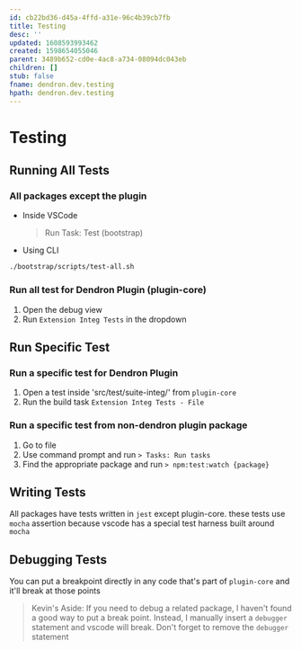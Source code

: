 ```yaml
---
id: cb22bd36-d45a-4ffd-a31e-96c4b39cb7fb
title: Testing
desc: ''
updated: 1608593993462
created: 1598654055046
parent: 3489b652-cd0e-4ac8-a734-08094dc043eb
children: []
stub: false
fname: dendron.dev.testing
hpath: dendron.dev.testing
---
```

# Testing

## Running All Tests

### All packages except the plugin

- Inside VSCode
  > Run Task: Test (bootstrap)

- Using CLI

```bash
./bootstrap/scripts/test-all.sh
```

### Run all test for Dendron Plugin (plugin-core)

1. Open the debug view
2. Run `Extension Integ Tests` in the dropdown

## Run Specific Test

### Run a specific test for Dendron Plugin

1. Open a test inside 'src/test/suite-integ/' from `plugin-core`
2. Run the build task `Extension Integ Tests - File` 

### Run a specific test from non-dendron plugin package

1. Go to file
2. Use command prompt and run `> Tasks: Run tasks`
3. Find the appropriate package and run `> npm:test:watch {package}`

## Writing Tests

All packages have tests written in `jest` except plugin-core. these tests use `mocha` assertion because vscode has a special test harness built around `mocha`  

## Debugging Tests

You can put a breakpoint directly in any code that's part of `plugin-core` and it'll break at those points

> Kevin's Aside: If you need to debug a related package, I haven't found a good way to put a break point. Instead, I manually insert a `debugger` statement and vscode will break. Don't forget to remove the `debugger` statement 

